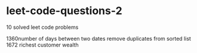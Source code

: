 # leet-code-questions-2

10 solved leet code problems

1360number of days between two dates
remove duplicates from sorted list
1672 richest customer wealth
